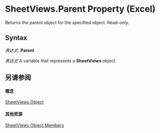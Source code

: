 
# SheetViews.Parent Property (Excel)

Returns the parent object for the specified object. Read-only.


## Syntax

 _表达式_. **Parent**

 _表达式_ A variable that represents a **SheetViews** object.


## 另请参阅


#### 概念


[SheetViews Object](954e22cf-1142-40ae-039b-09110d833bfc.md)
#### 其他资源


[SheetViews Object Members](http://msdn.microsoft.com/library/32e6ff70-b998-f316-e075-88b8f0421c0d%28Office.15%29.aspx)